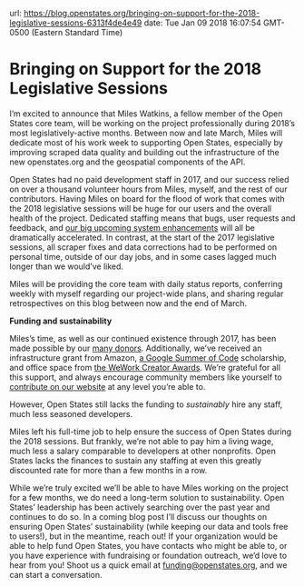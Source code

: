url: https://blog.openstates.org/bringing-on-support-for-the-2018-legislative-sessions-6313f4de4e49
date: Tue Jan 09 2018 16:07:54 GMT-0500 (Eastern Standard Time)


# Bringing on Support for the 2018 Legislative Sessions

I’m excited to announce that Miles Watkins, a fellow member of the Open States core team, will be working on the project professionally during 2018’s most legislatively-active months. Between now and late March, Miles will dedicate most of his work week to supporting Open States, especially by improving scraped data quality and building out the infrastructure of the new openstates.org and the geospatial components of the API.

Open States had no paid development staff in 2017, and our success relied on over a thousand volunteer hours from Miles, myself, and the rest of our contributors. Having Miles on board for the flood of work that comes with the 2018 legislative sessions will be huge for our users and the overall health of the project. Dedicated staffing means that bugs, user requests and feedback, and [our big upcoming system enhancements](https://blog.openstates.org/open-states-in-2018-and-beyond-d35f1717982b) will all be dramatically accelerated. In contrast, at the start of the 2017 legislative sessions, all scraper fixes and data corrections had to be performed on personal time, outside of our day jobs, and in some cases lagged much longer than we would’ve liked.

Miles will be providing the core team with daily status reports, conferring weekly with myself regarding our project-wide plans, and sharing regular retrospectives on this blog between now and the end of March.

**Funding and sustainability**

Miles’s time, as well as our continued existence through 2017, has been made possible by our [many donors](https://openstates.org/funding/). Additionally, we’ve received an infrastructure grant from Amazon, [a Google Summer of Code](https://summerofcode.withgoogle.com/) scholarship, and office space from [the WeWork Creator Awards](https://creatorawards.wework.com/). We’re grateful for all this support, and always encourage community members like yourself to [contribute on our website](https://openstates.org/funding/) at any level you’re able to.

However, Open States still lacks the funding to *sustainably* hire any staff, much less seasoned developers.

Miles left his full-time job to help ensure the success of Open States during the 2018 sessions. But frankly, we’re not able to pay him a living wage, much less a salary comparable to developers at other nonprofits. Open States lacks the finances to sustain any staffing at even this greatly discounted rate for more than a few months in a row.

While we’re truly excited we’ll be able to have Miles working on the project for a few months, we do need a long-term solution to sustainability. Open States’ leadership has been actively searching over the past year and continues to do so. In a coming blog post I’ll discuss our thoughts on ensuring Open States’ sustainability (while keeping our data and tools free to users!), but in the meantime, reach out! If your organization would be able to help fund Open States, you have contacts who might be able to, or you have experience with fundraising or foundation outreach, we’d love to hear from you! Shoot us a quick email at [funding@openstates.org](mailto:funding@openstates.org), and we can start a conversation.
